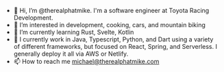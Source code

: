- 👋 Hi, I’m @therealphatmike. I'm a software engineer at Toyota Racing Development.
- 👀 I’m interested in development, cooking, cars, and mountain biking
- 🌱 I’m currently learning Rust, Svelte, Kotlin
- :notebook: I currently work in Java, Typescript, Python, and Dart using a variety of different frameworks, but focused on React, Spring, and Serverless. I generally deploy it all via AWS or Netlify.
- 📫 How to reach me michael@therealphatmike.com

<!---
therealphatmike/therealphatmike is a ✨ special ✨ repository because its `README.md` (this file) appears on your GitHub profile.
You can click the Preview link to take a look at your changes.
--->
